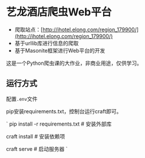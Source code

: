 # 艺龙酒店爬虫Web平台
- 爬取站点：[http://ihotel.elong.com/region_179900/](http://ihotel.elong.com/region_179900/)
- 基于urllib库进行信息的爬取
- 基于Masonite框架进行Web平台的开发

这是一个Python爬虫课的大作业，非商业用途，仅供学习。

## 运行方式
配置`.env`文件

pip安装requirements.txt，控制台运行craft即可。

`
pip install -r requirements.txt # 安装外部库

craft install   # 安装依赖项

craft serve     # 启动服务器
`
